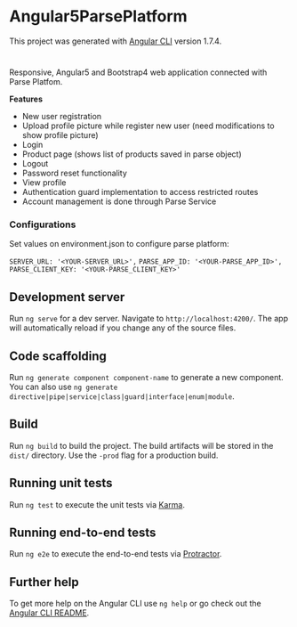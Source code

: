 # Angular5ParsePlatform

This project was generated with [Angular CLI](https://github.com/angular/angular-cli) version 1.7.4.

#

Responsive, Angular5 and Bootstrap4 web application connected with Parse Platfom.

**Features**

- New user registration
- Upload profile picture while register new user (need modifications to show profile picture)
- Login
- Product page (shows list of products saved in parse object)
- Logout
- Password reset functionality
- View profile
- Authentication guard implementation to access restricted routes 
- Account management is done through Parse Service

### Configurations
Set values on environment.json to configure parse platform:

`SERVER_URL: '<YOUR-SERVER_URL>',`
`PARSE_APP_ID: '<YOUR-PARSE_APP_ID>',`
`PARSE_CLIENT_KEY: '<YOUR-PARSE_CLIENT_KEY>'`


## Development server

Run `ng serve` for a dev server. Navigate to `http://localhost:4200/`. The app will automatically reload if you change any of the source files.

## Code scaffolding

Run `ng generate component component-name` to generate a new component. You can also use `ng generate directive|pipe|service|class|guard|interface|enum|module`.

## Build

Run `ng build` to build the project. The build artifacts will be stored in the `dist/` directory. Use the `-prod` flag for a production build.

## Running unit tests

Run `ng test` to execute the unit tests via [Karma](https://karma-runner.github.io).

## Running end-to-end tests

Run `ng e2e` to execute the end-to-end tests via [Protractor](http://www.protractortest.org/).

## Further help

To get more help on the Angular CLI use `ng help` or go check out the [Angular CLI README](https://github.com/angular/angular-cli/blob/master/README.md).
